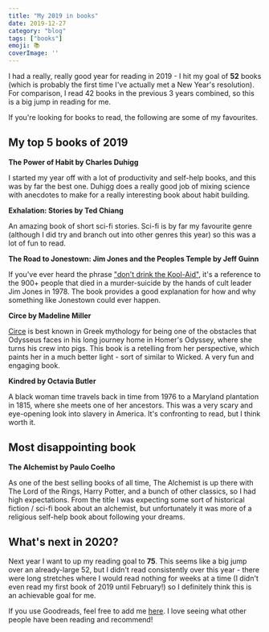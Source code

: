 ```yaml
---
title: "My 2019 in books"
date: 2019-12-27
category: "blog"
tags: ["books"]
emoji: 📚
coverImage: ''
--- 
```


I had a really, really good year for reading in 2019 - I hit my goal of **52** books (which is probably the first time I've actually met a New Year's resolution). For comparison, I read 42 books in the previous 3 years combined, so this is a big jump in reading for me. 

If you're looking for books to read, the following are some of my favourites.

## My top 5 books of 2019

 **The Power of Habit by Charles Duhigg**

 I started my year off with a lot of productivity and self-help books, and this was by far the best one. Duhigg does a really good job of mixing science with anecdotes to make for a really interesting book about habit building.

 **Exhalation: Stories by Ted Chiang**

 An amazing book of short sci-fi stories. Sci-fi is by far my favourite genre (although I did try and branch out into other genres this year) so this was a lot of fun to read.

 **The Road to Jonestown: Jim Jones and the Peoples Temple by Jeff Guinn**

 If you've ever heard the phrase ["don't drink the Kool-Aid"](https://en.wikipedia.org/wiki/Drinking_the_Kool-Aid), it's a reference to the 900+ people that died in a murder-suicide by the hands of cult leader Jim Jones in 1978. The book provides a good explanation for how and why something like Jonestown could ever happen.

**Circe by Madeline Miller**

[Circe](https://en.wikipedia.org/wiki/Circe) is best known in Greek mythology for being one of the obstacles that Odysseus faces in his long journey home in Homer's Odyssey, where she turns his crew into pigs. This book is a retelling from her perspective, which paints her in a much better light - sort of similar to Wicked. A very fun and engaging book.

 **Kindred by Octavia Butler**

 A black woman time travels back in time from 1976 to a Maryland plantation in 1815, where she meets one of her ancestors. This was a very scary and eye-opening look into slavery in America. It's confronting to read, but I think worth it.



## Most disappointing book

**The Alchemist by Paulo Coelho**

As one of the best selling books of all time, The Alchemist is up there with The Lord of the Rings, Harry Potter, and a bunch of other classics, so I had high expectations. From the title I was expecting some sort of historical fiction / sci-fi book about an alchemist, but unfortunately it was more of a religious self-help book about following your dreams.

## What's next in 2020?

Next year I want to up my reading goal to **75**. This seems like a big jump over an already-large 52, but I didn't read consistently over this year - there were long stretches where I would read nothing for weeks at a time (I didn't even read my first book of 2019 until February!) so I definitely think this is an achievable goal for me.

If you use Goodreads, feel free to add me [here](https://www.goodreads.com/user/show/13287357-emma). I love seeing what other people have been reading and recommend!

